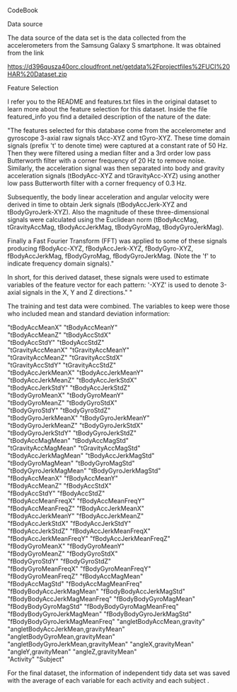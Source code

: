 CodeBook 

Data source

The data source of the data set is the data collected from the accelerometers from the Samsung Galaxy S smartphone. It was obtained from the link

https://d396qusza40orc.cloudfront.net/getdata%2Fprojectfiles%2FUCI%20HAR%20Dataset.zip 

Feature Selection

I refer you to the README and features.txt files in the original dataset to learn more about the feature selection for this dataset. 
Inside the file featured_info you find a detailed description of the nature of the date:

"The features selected for this database come from the accelerometer and gyroscope 3-axial raw signals tAcc-XYZ and tGyro-XYZ. These time domain signals (prefix 't' to denote time) were captured at a constant rate of 50 Hz. Then they were filtered using a median filter and a 3rd order low pass Butterworth filter with a corner frequency of 20 Hz to remove noise. Similarly, the acceleration signal was then separated into body and gravity acceleration signals (tBodyAcc-XYZ and tGravityAcc-XYZ) using another low pass Butterworth filter with a corner frequency of 0.3 Hz.

Subsequently, the body linear acceleration and angular velocity were derived in time to obtain Jerk signals (tBodyAccJerk-XYZ and tBodyGyroJerk-XYZ). Also the magnitude of these three-dimensional signals were calculated using the Euclidean norm (tBodyAccMag, tGravityAccMag, tBodyAccJerkMag, tBodyGyroMag, tBodyGyroJerkMag).

Finally a Fast Fourier Transform (FFT) was applied to some of these signals producing fBodyAcc-XYZ, fBodyAccJerk-XYZ, fBodyGyro-XYZ, fBodyAccJerkMag, fBodyGyroMag, fBodyGyroJerkMag. (Note the 'f' to indicate frequency domain signals)."

In short, for this derived dataset, these signals were used to estimate variables of the feature vector for each pattern:
'-XYZ' is used to denote 3-axial signals in the X, Y and Z directions."
"


The training and test data were combined. The variables to keep were those who included mean and standard deviation information:

 "tBodyAccMeanX"                      "tBodyAccMeanY"                     
 "tBodyAccMeanZ"                      "tBodyAccStdX"                      
 "tBodyAccStdY"                       "tBodyAccStdZ"                      
 "tGravityAccMeanX"                   "tGravityAccMeanY"                  
 "tGravityAccMeanZ"                   "tGravityAccStdX"                   
 "tGravityAccStdY"                    "tGravityAccStdZ"                   
"tBodyAccJerkMeanX"                  "tBodyAccJerkMeanY"                 
"tBodyAccJerkMeanZ"                  "tBodyAccJerkStdX"                  
"tBodyAccJerkStdY"                   "tBodyAccJerkStdZ"                  
"tBodyGyroMeanX"                     "tBodyGyroMeanY"                    
"tBodyGyroMeanZ"                     "tBodyGyroStdX"                     
"tBodyGyroStdY"                      "tBodyGyroStdZ"                     
"tBodyGyroJerkMeanX"                 "tBodyGyroJerkMeanY"                
"tBodyGyroJerkMeanZ"                 "tBodyGyroJerkStdX"                 
"tBodyGyroJerkStdY"                  "tBodyGyroJerkStdZ"                 
"tBodyAccMagMean"                    "tBodyAccMagStd"                    
"tGravityAccMagMean"                 "tGravityAccMagStd"                 
"tBodyAccJerkMagMean"                "tBodyAccJerkMagStd"                
"tBodyGyroMagMean"                   "tBodyGyroMagStd"                   
"tBodyGyroJerkMagMean"               "tBodyGyroJerkMagStd"               
"fBodyAccMeanX"                      "fBodyAccMeanY"                     
"fBodyAccMeanZ"                      "fBodyAccStdX"                      
"fBodyAccStdY"                       "fBodyAccStdZ"                      
"fBodyAccMeanFreqX"                  "fBodyAccMeanFreqY"                 
"fBodyAccMeanFreqZ"                  "fBodyAccJerkMeanX"                 
"fBodyAccJerkMeanY"                  "fBodyAccJerkMeanZ"                 
"fBodyAccJerkStdX"                   "fBodyAccJerkStdY"                  
"fBodyAccJerkStdZ"                   "fBodyAccJerkMeanFreqX"             
"fBodyAccJerkMeanFreqY"              "fBodyAccJerkMeanFreqZ"             
"fBodyGyroMeanX"                     "fBodyGyroMeanY"                    
"fBodyGyroMeanZ"                     "fBodyGyroStdX"                     
"fBodyGyroStdY"                      "fBodyGyroStdZ"                     
"fBodyGyroMeanFreqX"                 "fBodyGyroMeanFreqY"                
"fBodyGyroMeanFreqZ"                 "fBodyAccMagMean"                   
"fBodyAccMagStd"                     "fBodyAccMagMeanFreq"               
"fBodyBodyAccJerkMagMean"            "fBodyBodyAccJerkMagStd"            
"fBodyBodyAccJerkMagMeanFreq"        "fBodyBodyGyroMagMean"              
"fBodyBodyGyroMagStd"                "fBodyBodyGyroMagMeanFreq"          
"fBodyBodyGyroJerkMagMean"           "fBodyBodyGyroJerkMagStd"           
"fBodyBodyGyroJerkMagMeanFreq"       "angletBodyAccMean,gravity"         
"angletBodyAccJerkMean,gravityMean"  "angletBodyGyroMean,gravityMean"    
"angletBodyGyroJerkMean,gravityMean" "angleX,gravityMean"                
"angleY,gravityMean"                 "angleZ,gravityMean"                
"Activity"                           "Subject"  

For the final dataset, the information of independent tidy data set was saved with the average of each variable for each activity and each subject . 